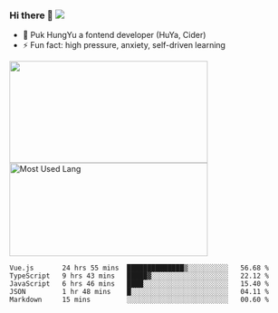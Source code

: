 ### Hi there 👋   ![](https://komarev.com/ghpvc/?username=trojan0523&color=ff69b4&label=PV+Since+2020-1-1)

 - 🔭 Puk HungYu a fontend developer (HuYa, Cider)
 - ⚡ Fun fact: high pressure, anxiety, self-driven learning 

 <img align="left" width="350px" height="180px" src="https://github-readme-stats.vercel.app/api?username=trojan0523&show_icons=true&icon_color=199861&count_private=true" />
 
 <img width="350px" height="165px" alt="Most Used Lang" src="https://github-readme-stats.vercel.app/api/top-langs/?username=trojan0523&layout=compact"/>
 

 <!--START_SECTION:waka-->
```text
Vue.js       24 hrs 55 mins  ██████████████▒░░░░░░░░░░   56.68 % 
TypeScript   9 hrs 43 mins   █████▓░░░░░░░░░░░░░░░░░░░   22.12 % 
JavaScript   6 hrs 46 mins   ████░░░░░░░░░░░░░░░░░░░░░   15.40 % 
JSON         1 hr 48 mins    █░░░░░░░░░░░░░░░░░░░░░░░░   04.11 % 
Markdown     15 mins         ░░░░░░░░░░░░░░░░░░░░░░░░░   00.60 % 
```
<!--END_SECTION:waka-->

 
<!--
**Trojan0523/Trojan0523** is a ✨ _special_ ✨ repository because its `README.md` (this file) appears on your GitHub profile.

Here are some ideas to get you started:

- 👯 looking to collaborate on where? i don`t know
- 🤔 I’m looking for help with ...
- 💬 Ask me about ...
- 📫 How to reach me: ...
- 😄 Pronouns: ...
- ⚡ Fun fact: ...
![](https://komarev.com/ghpvc/?username=trojan0523)
-->
